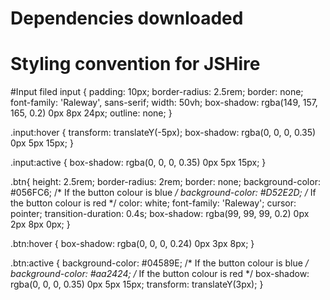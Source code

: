 # Dependencies downloaded



# Styling convention for JSHire

#Input filed
input {
  padding: 10px;
  border-radius: 2.5rem;
  border: none;
  font-family: 'Raleway', sans-serif;
  width: 50vh;
  box-shadow: rgba(149, 157, 165, 0.2) 0px 8px 24px;
  outline: none;
}

.input:hover {
  transform: translateY(-5px);
  box-shadow: rgba(0, 0, 0, 0.35) 0px 5px 15px;
}

.input:active {
  box-shadow: rgba(0, 0, 0, 0.35) 0px 5px 15px;
} 

.btn{
  height: 2.5rem;
  border-radius: 2rem;
  border: none;
  background-color: #056FC6; /* If the button colour is blue  */
  background-color: #D52E2D; /* If the button colour is red  */
  color: white;
  font-family: 'Raleway';
  cursor: pointer;
  transition-duration: 0.4s;
  box-shadow: rgba(99, 99, 99, 0.2) 0px 2px 8px 0px;
}

.btn:hover {
  box-shadow: rgba(0, 0, 0, 0.24) 0px 3px 8px;
}

.btn:active {
  background-color: #04589E;  /* If the button colour is blue  */
  background-color: #aa2424;  /* If the button colour is red  */
  box-shadow: rgba(0, 0, 0, 0.35) 0px 5px 15px;
  transform: translateY(3px);
}
